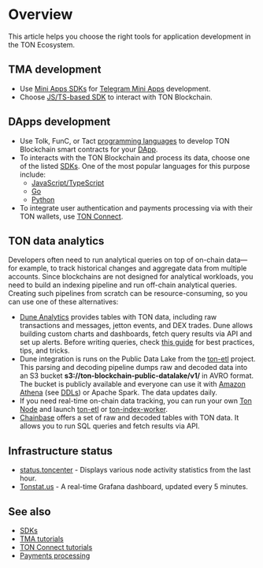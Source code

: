 # Overview

This article helps you choose the right tools for application development in the TON Ecosystem.

## TMA development

* Use [Mini Apps SDKs](/v3/guidelines/dapps/tma/overview#mini-apps-sdks) for [Telegram Mini Apps](/v3/guidelines/dapps/tma/overview) development.
* Choose [JS/TS-based SDK](/v3/guidelines/dapps/apis-sdks/sdk#typescript--javascript) to interact with TON Blockchain.

## DApps development

* Use Tolk, FunC, or Tact [programming languages](/v3/documentation/smart-contracts/overview#programming-languages) to develop TON Blockchain smart contracts for your [DApp](/v3/guidelines/dapps/overview).
* To interacts with the TON Blockchain and process its data, choose one of the listed [SDKs](/v3/guidelines/dapps/apis-sdks/sdk). One of the most popular languages for this purpose include:
    * [JavaScript/TypeScript](/v3/guidelines/dapps/apis-sdks/sdk#typescript--javascript)
    * [Go](/v3/guidelines/dapps/apis-sdks/sdk#go)
    * [Python](/v3/guidelines/dapps/apis-sdks/sdk#python)
* To integrate user authentication and payments processing via with their TON wallets, use [TON Connect](/v3/guidelines/ton-connect/overview).

## TON data analytics

Developers often need to run analytical queries on top of on-chain data—for example, to track historical changes and aggregate data from multiple accounts. 
Since blockchains are not designed for analytical workloads, you need to build an indexing pipeline and run off-chain analytical queries. Creating such pipelines
from scratch can be resource-consuming, so you can use one of these alternatives:
* [Dune Analytics](https://dune.com/queries?category=canonical&namespace=ton) provides tables with TON data, including raw transactions and messages, jetton events, and DEX trades. Dune allows building custom charts and dashboards, fetch query results via API and set up alerts. Before writing queries, check [this guide](https://dune.com/ton_foundation/ton-quick-start) for best practices, tips, and tricks.
* Dune integration is runs on the Public Data Lake from the [ton-etl](https://github.com/re-doubt/ton-etl/blob/main/datalake/README.md) project. This parsing and decoding pipeline dumps raw and decoded data into an S3 bucket __s3://ton-blockchain-public-datalake/v1/__ in AVRO format. The bucket is publicly available and everyone can use it with [Amazon Athena](https://aws.amazon.com/athena/) (see [DDLs](https://github.com/re-doubt/ton-etl/blob/main/datalake/athena_ddl.sql)) or Apache Spark. The data updates daily.
* If you need real-time on-chain data tracking, you can run your own [Ton Node](/v3/documentation/infra/nodes/node-types) and launch [ton-etl](https://github.com/re-doubt/ton-etl/blob/main/README.md) or [ton-index-worker](https://github.com/toncenter/ton-index-worker).
* [Chainbase](https://docs.chainbase.com/catalog/Ton/Overview) offers a set of raw and decoded tables with TON data. It allows you to run SQL queries and fetch results via API.

## Infrastructure status

* [status.toncenter](https://status.toncenter.com/) - Displays various node activity statistics from the last hour.
* [Tonstat.us](https://tonstat.us/) - A real-time Grafana dashboard, updated every 5 minutes.


## See also

* [SDKs](/v3/guidelines/dapps/apis-sdks/sdk)
* [TMA tutorials](/v3/guidelines/dapps/tma/tutorials/step-by-step-guide)
* [TON Connect tutorials](/v3/guidelines/ton-connect/guidelines/how-ton-connect-works)
* [Payments processing](/v3/guidelines/dapps/asset-processing/payments-processing)
